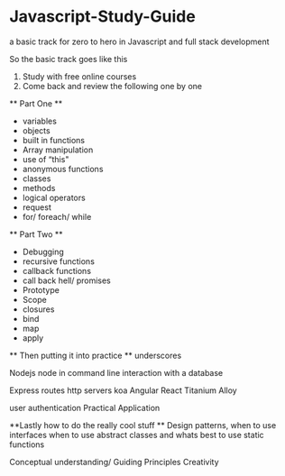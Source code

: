 # Javascript-Study-Guide
a basic track for zero to hero in Javascript and full stack development


So the basic track goes like this


1. Study with free online courses
2. Come back and review the following one by one

** Part One **
*	variables
*	objects
*	built in functions
*	Array manipulation
*	use of “this"
*	anonymous functions
*	classes
*	methods
*	logical operators
*	request
*	for/ foreach/ while

** Part Two **
*	Debugging
*	recursive functions
*	callback functions
*	call back hell/ promises
*	Prototype
*	Scope
*	closures
*	bind
*	map
*	apply

** Then putting it into practice **
underscores

Nodejs
     node in command line
     interaction with a database

Express
     routes
     http servers
koa
Angular
React
Titanium
Alloy

user authentication
Practical Application


**Lastly how to do the really cool stuff **
Design patterns,
when to use interfaces
when to use abstract classes
and whats best to use static functions


Conceptual understanding/ Guiding Principles
Creativity